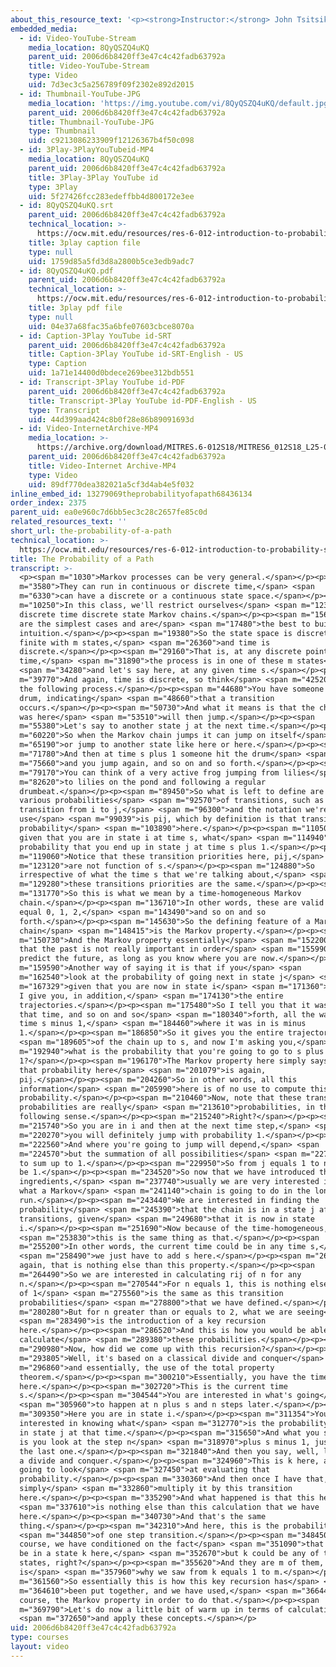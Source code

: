 ```yaml
---
about_this_resource_text: '<p><strong>Instructor:</strong> John Tsitsiklis</p>'
embedded_media:
  - id: Video-YouTube-Stream
    media_location: 8QyQSZQ4uKQ
    parent_uid: 2006d6b8420ff3e47c4c42fadb63792a
    title: Video-YouTube-Stream
    type: Video
    uid: 7d3ec3c5a256789f09f2302e892d2015
  - id: Thumbnail-YouTube-JPG
    media_location: 'https://img.youtube.com/vi/8QyQSZQ4uKQ/default.jpg'
    parent_uid: 2006d6b8420ff3e47c4c42fadb63792a
    title: Thumbnail-YouTube-JPG
    type: Thumbnail
    uid: c9213086233909f12126367b4f50c098
  - id: 3Play-3PlayYouTubeid-MP4
    media_location: 8QyQSZQ4uKQ
    parent_uid: 2006d6b8420ff3e47c4c42fadb63792a
    title: 3Play-3Play YouTube id
    type: 3Play
    uid: 5f27426fcc283edeffbb4d800172e3ee
  - id: 8QyQSZQ4uKQ.srt
    parent_uid: 2006d6b8420ff3e47c4c42fadb63792a
    technical_location: >-
      https://ocw.mit.edu/resources/res-6-012-introduction-to-probability-spring-2018/part-iii-random-processes/the-probability-of-a-path/8QyQSZQ4uKQ.srt
    title: 3play caption file
    type: null
    uid: 1759d85a5fd3d8a2800b5ce3edb9adc7
  - id: 8QyQSZQ4uKQ.pdf
    parent_uid: 2006d6b8420ff3e47c4c42fadb63792a
    technical_location: >-
      https://ocw.mit.edu/resources/res-6-012-introduction-to-probability-spring-2018/part-iii-random-processes/the-probability-of-a-path/8QyQSZQ4uKQ.pdf
    title: 3play pdf file
    type: null
    uid: 04e37a68fac35a6bfe07603cbce8070a
  - id: Caption-3Play YouTube id-SRT
    parent_uid: 2006d6b8420ff3e47c4c42fadb63792a
    title: Caption-3Play YouTube id-SRT-English - US
    type: Caption
    uid: 1a71e14400d0bdece269bee312bdb551
  - id: Transcript-3Play YouTube id-PDF
    parent_uid: 2006d6b8420ff3e47c4c42fadb63792a
    title: Transcript-3Play YouTube id-PDF-English - US
    type: Transcript
    uid: 44d399aad424c8b0f28e86b89091693d
  - id: Video-InternetArchive-MP4
    media_location: >-
      https://archive.org/download/MITRES.6-012S18/MITRES6_012S18_L25-04_300k.mp4
    parent_uid: 2006d6b8420ff3e47c4c42fadb63792a
    title: Video-Internet Archive-MP4
    type: Video
    uid: 89df770dea382021a5cf3d4ab4e5f032
inline_embed_id: 13279069theprobabilityofapath68436134
order_index: 2375
parent_uid: ea0e960c7d6bb5ec3c28c2657fe85c0d
related_resources_text: ''
short_url: the-probability-of-a-path
technical_location: >-
  https://ocw.mit.edu/resources/res-6-012-introduction-to-probability-spring-2018/part-iii-random-processes/the-probability-of-a-path
title: The Probability of a Path
transcript: >-
  <p><span m="1030">Markov processes can be very general.</span></p><p><span
  m="3580">They can run in continuous or discrete time,</span> <span
  m="6330">can have a discrete or a continuous state space.</span></p><p><span
  m="10250">In this class, we'll restrict ourselves</span> <span m="12340">to
  discrete time discrete state Markov chains.</span></p><p><span m="15670">These
  are the simplest cases and are</span> <span m="17480">the best to build our
  intuition.</span></p><p><span m="19380">So the state space is discrete, here,
  finite with m states,</span> <span m="26360">and time is
  discrete.</span></p><p><span m="29160">That is, at any discrete point in
  time,</span> <span m="31890">the process is in one of these m states</span>
  <span m="34280">and let's say here, at any given time s.</span></p><p><span
  m="39770">And again, time is discrete, so think</span> <span m="42520">about
  the following process.</span></p><p><span m="44680">You have someone hitting a
  drum, indicating</span> <span m="48660">that a transition
  occurs.</span></p><p><span m="50730">And what it means is that the chain that
  was here</span> <span m="53510">will then jump.</span></p><p><span
  m="55380">Let's say to another state j at the next time.</span></p><p><span
  m="60220">So when the Markov chain jumps it can jump on itself</span> <span
  m="65190">or jump to another state like here or here.</span></p><p><span
  m="71780">And then at time s plus 1 someone hit the drum</span> <span
  m="75660">and you jump again, and so on and so forth.</span></p><p><span
  m="79170">You can think of a very active frog jumping from lilies</span> <span
  m="82620">to lilies on the pond and following a regular
  drumbeat.</span></p><p><span m="89450">So what is left to define are the
  various probabilities</span> <span m="92570">of transitions, such as the
  transition from i to j,</span> <span m="96300">and the notation we're going to
  use</span> <span m="99039">is pij, which by definition is that transition
  probability</span> <span m="103890">here.</span></p><p><span m="110509">So
  given that you are in state i at time s, what</span> <span m="114940">is the
  probability that you end up in state j at time s plus 1.</span></p><p><span
  m="119060">Notice that these transition priorities here, pij,</span> <span
  m="123120">are not function of s.</span></p><p><span m="124880">So
  irrespective of what the time s that we're talking about,</span> <span
  m="129280">these transitions priorities are the same.</span></p><p><span
  m="131770">So this is what we mean by a time-homogeneous Markov
  chain.</span></p><p><span m="136710">In other words, these are valid for s
  equal 0, 1, 2,</span> <span m="143490">and so on and so
  forth.</span></p><p><span m="145630">So the defining feature of a Markov
  chain</span> <span m="148415">is the Markov property.</span></p><p><span
  m="150730">And the Markov property essentially</span> <span m="152200">says
  that the past is not really important in order</span> <span m="155990">to
  predict the future, as long as you know where you are now.</span></p><p><span
  m="159590">Another way of saying it is that if you</span> <span
  m="162540">look at the probability of going next in state j</span> <span
  m="167329">given that you are now in state i</span> <span m="171360">and that
  I give you, in addition,</span> <span m="174130">the entire
  trajectories.</span></p><p><span m="175480">So I tell you that it was in i0 at
  that time, and so on and so</span> <span m="180340">forth, all the way up to
  time s minus 1,</span> <span m="184460">where it was in is minus
  1.</span></p><p><span m="186850">So it gives you the entire trajectory</span>
  <span m="189605">of the chain up to s, and now I'm asking you,</span> <span
  m="192940">what is the probability that you're going to go to s plus
  1?</span></p><p><span m="196170">The Markov property here simply says that
  that probability here</span> <span m="201079">is again,
  pij.</span></p><p><span m="204260">So in other words, all this
  information</span> <span m="205990">here is of no use to compute this
  probability.</span></p><p><span m="210460">Now, note that these transition
  probabilities are really</span> <span m="213610">probabilities, in the
  following sense.</span></p><p><span m="215240">Right?</span></p><p><span
  m="215740">So you are in i and then at the next time step,</span> <span
  m="220270">you will definitely jump with probability 1.</span></p><p><span
  m="222560">And where you're going to jump will depend,</span> <span
  m="224570">but the summation of all possibilities</span> <span m="227829">have
  to sum up to 1.</span></p><p><span m="229950">So from j equals 1 to n has to
  be 1.</span></p><p><span m="234520">So now that we have introduced the main
  ingredients,</span> <span m="237740">usually we are very interested in knowing
  what a Markov</span> <span m="241140">chain is going to do in the long
  run.</span></p><p><span m="243440">We are interested in finding the
  probability</span> <span m="245390">that the chain is in a state j after n
  transitions, given</span> <span m="249680">that it is now in state
  i.</span></p><p><span m="251690">Now because of the time-homogeneous,</span>
  <span m="253830">this is the same thing as that.</span></p><p><span
  m="255200">In other words, the current time could be in any time s,</span>
  <span m="258490">we just have to add s here.</span></p><p><span m="260480">And
  again, that is nothing else than this property.</span></p><p><span
  m="264490">So we are interested in calculating rij of n for any
  n.</span></p><p><span m="270544">For n equals 1, this is nothing else than rij
  of 1</span> <span m="275560">is the same as this transition
  probabilities</span> <span m="278800">that we have defined.</span></p><p><span
  m="280280">But for n greater than or equals to 2, what we are seeing</span>
  <span m="283490">is the introduction of a key recursion
  here.</span></p><p><span m="286520">And this is how you would be able to
  calculate</span> <span m="289380">these probabilities.</span></p><p><span
  m="290980">Now, how did we come up with this recursion?</span></p><p><span
  m="293805">Well, it's based on a classical divide and conquer</span> <span
  m="296860">and essentially, the use of the total property
  theorem.</span></p><p><span m="300210">Essentially, you have the time step
  here.</span></p><p><span m="302720">This is the current time
  s.</span></p><p><span m="304544">You are interested in what's going</span>
  <span m="305960">to happen at n plus s and n steps later.</span></p><p><span
  m="309350">Here you are in state i.</span></p><p><span m="311354">You are
  interested in knowing what</span> <span m="312770">is the probability of being
  in state j at that time.</span></p><p><span m="315650">And what you simply do
  is you look at the step n</span> <span m="318970">plus s minus 1, just before
  the last one.</span></p><p><span m="321840">And then you say, well, let me do
  a divide and conquer.</span></p><p><span m="324960">This is k here, and I'm
  going to look</span> <span m="327450">at evaluating that
  probability.</span></p><p><span m="330360">And then once I have that, I will
  simply</span> <span m="332860">multiply it by this transition
  here.</span></p><p><span m="335290">And what happened is that this here</span>
  <span m="337610">is nothing else than this calculation that we have
  here.</span></p><p><span m="340730">And that's the same
  thing.</span></p><p><span m="342310">And here, this is the probability</span>
  <span m="344850">of one step transition.</span></p><p><span m="348450">And, of
  course, we have conditioned on the fact</span> <span m="351090">that we would
  be in a state k here,</span> <span m="352670">but k could be any of these
  states, right?</span></p><p><span m="355620">And they are m of them, and this
  is</span> <span m="357960">why we saw from k equals 1 to m.</span></p><p><span
  m="361560">So essentially this is how this key recursion has</span> <span
  m="364610">been put together, and we have used,</span> <span m="366440">of
  course, the Markov property in order to do that.</span></p><p><span
  m="369790">Let's do now a little bit of warm up in terms of calculation</span>
  <span m="372650">and apply these concepts.</span></p>
uid: 2006d6b8420ff3e47c4c42fadb63792a
type: courses
layout: video
---
```

